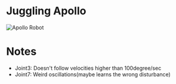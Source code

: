 # Juggling Apollo


![Apollo Robot](https://am.is.mpg.de/uploads/ckeditor/pictures/80/content_Apollo2__1600x1067_.jpg)




# Notes

- Joint3: Doesn't follow velocities higher than 100degree/sec
- Joint7: Weird oscillations(maybe learns the wrong disturbance)